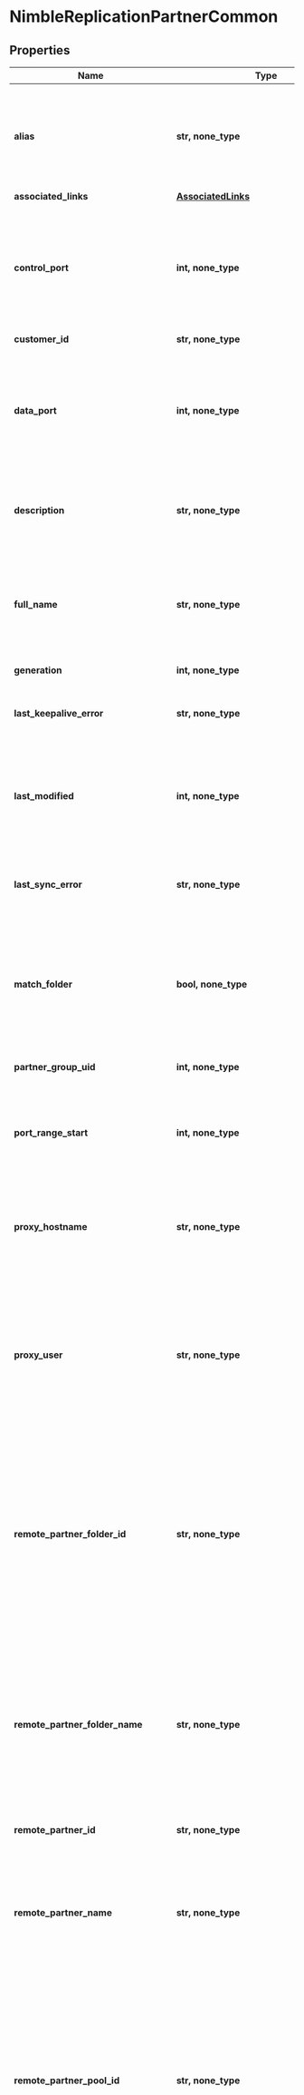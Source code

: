 # NimbleReplicationPartnerCommon


## Properties
Name | Type | Description | Notes
------------ | ------------- | ------------- | -------------
**alias** | **str, none_type** | String of up to 63 alphanumeric and can include hyphens characters but cannot start with hyphen. | [optional] 
**associated_links** | [**AssociatedLinks**](AssociatedLinks.md) |  | [optional] 
**control_port** | **int, none_type** | Port number of partner control interface. Value -1 for an invalid port or a positive integer value up to 65535 representing the TCP/IP port. | [optional] 
**customer_id** | **str, none_type** | customerId | [optional] 
**data_port** | **int, none_type** | Port number of partner data interface. Value -1 for an invalid port or a positive integer value up to 65535 representing the TCP/IP port. | [optional] 
**description** | **str, none_type** | Description of replication partner. String of up to 255 printable ASCII characters. | [optional] 
**full_name** | **str, none_type** | Fully qualified name of replication partner. String of up to 64 alphanumeric characters, - and . and : are allowed after first character. | [optional] 
**generation** | **int, none_type** | generation | [optional] 
**last_keepalive_error** | **str, none_type** | Most recent error while attempting to ping the partner. Plain string. | [optional] 
**last_modified** | **int, none_type** | Time when this replication partner was last modified. Seconds since last epoch i.e. 00:00 January 1, 1970. | [optional] 
**last_sync_error** | **str, none_type** | Most recent error seen while attempting to sync objects to the partner. Plain string. | [optional] 
**match_folder** | **bool, none_type** | Indicates whether to match the upstream volumes folder on the downstream. Possible values: true, false | [optional] 
**partner_group_uid** | **int, none_type** | Replication partner group uid. Unsigned 64-bit integer. | [optional] 
**port_range_start** | **int, none_type** | Positive integer value up to 65535 representing TCP/IP port. Example: 1234. | [optional] 
**proxy_hostname** | **str, none_type** | String of up to 64 alphanumeric characters, - and . and : are allowed after first character. Example: &#39;myobject-5&#39; | [optional] 
**proxy_user** | **str, none_type** | HTTP proxy server username, string up to 255 characters, special characters ([, ], &#x60;, ;, ampersand, tab, space, newline) are not allowed. | [optional] 
**remote_partner_folder_id** | **str, none_type** | The folder ID where volumes replicated from remote partner will be created. Replica volumes created as clones ignore this parameter and are always created in the same pool as their parent volume. A 42 digit hexadecimal number. | [optional] 
**remote_partner_folder_name** | **str, none_type** | The folder name where volumes replicated from remote partner will be created. String of up to 64 alphanumeric characters, - and . and : are allowed after first character. Example: &#39;myobject-5&#39;. | [optional] 
**remote_partner_id** | **str, none_type** | ID of the remote partner. | [optional] 
**remote_partner_name** | **str, none_type** | Name of the remote partner. String of up to 64 alphanumeric characters, - and . and : are allowed after first character. Example: &#39;myobject-5&#39;. | [optional] 
**remote_partner_pool_id** | **str, none_type** | The pool ID where volumes replicated from remote partner will be created. Replica volumes created as clones ignore this parameter and are always created in the same pool as their parent volume. A 42 digit hexadecimal number. | [optional] 
**remote_partner_pool_name** | **str, none_type** | The pool name where volumes replicated from remote partner will be created. String of up to 64 alphanumeric characters, - and . and : are allowed after first character. Example: &#39;myobject-5&#39;. | [optional] 
**remote_partner_subnet_label** | **str** | Label of the subnet used to replicate to remote partner. String of up to 64 alphanumeric characters, - and . and colon are allowed after first character. | [optional] 
**remote_partner_subnet_type** | **str, none_type** | Type of the subnet used to replicate to the remote partner. Possible values are &#39;invalid&#39;, &#39;unconfigured&#39;, &#39;mgmt&#39;, &#39;data&#39;, &#39;mgmt_data&#39;. | [optional] 
**remote_partner_system_id** | **str, none_type** | ID of the system to which the remote partner belongs. | [optional] 
**replication_direction** | **str, none_type** | Direction of replication configured with this partner. Possible values: none, downstream, upstream, bi_directional | [optional] 
**search_name** | **str, none_type** | Name of replication partner used for object search. Alphanumeric string, up to 64 characters including hyphen, period, colon. | [optional] 
**status** | **str, none_type** | Status of the partner. Failed, Normal, Degraded, Unknown. | [optional] 
**throttled_bandwidth_current** | **int, none_type** | Current bandwidth throttle for this partner, expressed either as megabits per second or as -1 to indicate that there is no throttle. Signed 64-bit integer. | [optional] 
**throttled_bandwidth_current_kbps** | **int, none_type** | Current bandwidth throttle for this partner, expressed either as kilobits per second or as -1 to indicate that there is no throttle. Signed 64-bit integer. | [optional] 
**throttles** | [**[ReplicationThrottle], none_type**](ReplicationThrottle.md) | Throttles used while replicating from/to this partner. All the throttles for the partner. | [optional] 
**type** | **str, none_type** | type | [optional] 
**unique_name** | **bool** | Possible values: &#39;true&#39;, &#39;false&#39;. | [optional] 
**volume_collection_list** | [**[ReplicationVolumeCollectionSummary], none_type**](ReplicationVolumeCollectionSummary.md) | List of volume collections that are replicating from/to this partner. List of volume collections. | [optional] 
**witness** | **str, none_type** | Hostname or ip addresses of witness. Comma separated strings of up to 63 characters of hostname and/or ip addresses. Total length cannot exceed 255 characters. | [optional] 
**any string name** | **bool, date, datetime, dict, float, int, list, str, none_type** | any string name can be used but the value must be the correct type | [optional]

[[Back to Model list]](../README.md#documentation-for-models) [[Back to API list]](../README.md#documentation-for-api-endpoints) [[Back to README]](../README.md)


